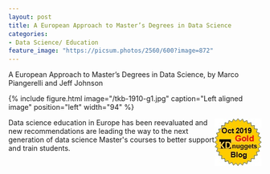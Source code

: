 ```yaml
---
layout: post
title: A European Approach to Master’s Degrees in Data Science
categories:
- Data Science/ Education
feature_image: "https://picsum.photos/2560/600?image=872"
---
```

A European Approach to Master’s Degrees in Data Science, by Marco Piangerelli and Jeff Johnson

{% include figure.html image="/tkb-1910-g1.jpg" caption="Left aligned image" position="left" width="94" %} 

<a href="https://www.kdnuggets.com/2019/11/top-stories-2019-oct.html"> <img src="/tkb-1910-g1.jpg" width=94 alt="Gold Blog" align="right"> </a>

Data science education in Europe has been reevaluated and new recommendations are leading the way to the next generation of data science Master's courses to better support and train students.

